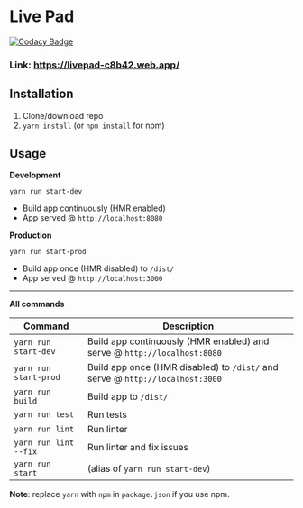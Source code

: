 # Live Pad 

[![Codacy Badge](https://api.codacy.com/project/badge/Grade/614367234d494bd09ebd35f3cc67e70c)](https://app.codacy.com/gh/stenalpjolly/livepad?utm_source=github.com&utm_medium=referral&utm_content=stenalpjolly/livepad&utm_campaign=Badge_Grade)

### Link: https://livepad-c8b42.web.app/

## Installation
1. Clone/download repo
2. `yarn install` (or `npm install` for npm)

## Usage
**Development**

`yarn run start-dev`

* Build app continuously (HMR enabled)
* App served @ `http://localhost:8080`

**Production**

`yarn run start-prod`

* Build app once (HMR disabled) to `/dist/`
* App served @ `http://localhost:3000`

---

**All commands**

Command | Description
--- | ---
`yarn run start-dev` | Build app continuously (HMR enabled) and serve @ `http://localhost:8080`
`yarn run start-prod` | Build app once (HMR disabled) to `/dist/` and serve @ `http://localhost:3000`
`yarn run build` | Build app to `/dist/`
`yarn run test` | Run tests
`yarn run lint` | Run linter
`yarn run lint --fix` | Run linter and fix issues
`yarn run start` | (alias of `yarn run start-dev`)

**Note**: replace `yarn` with `npm` in `package.json` if you use npm.

